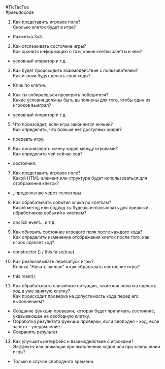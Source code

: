 #TicTacToe  
#pseudocode

 1. Как представить игровое поле?  
Сколько клеток будет в игре?  
  
- Разметка 3х3.  
  
 2. Как отслеживать состояние игры?  
Как хранить информацию о том, какие клетки заняты и кем?  
  
- условный оператор и т.д.  
  
 3. Как будет происходить взаимодействие с пользователем?  
Как игроки будут делать свои ходы?  
  
- Клик по клетке.  
  
 4. Как ты собираешься проверять победителя?  
Какие условия должны быть выполнены для того, чтобы один из игроков выиграл?  
  
- условный оператор и т.д.  
  
5. Что произойдет, если игра закончится ничьей?  
Как определить, что больше нет доступных ходов?  
  
- прервать игру.  
  
6. Как организовать смену ходов между игроками?  
Как определить чей сейчас ход?  
  
- состояния.  
  
7. Как представить игровое поле?  
Какой HTML-элемент или структура будет использоваться для отображения клеток?  
  
- <div>, предполагаю через селекторы.  
  
8. Как обрабатывать события клика по клеткам?  
Какой метод или подход ты будешь использовать для привязки обработчиков событий к клеткам?  
  
-  onclick event... и т.д.  
  
9. Как обновить состояние игрового поля после каждого хода?  
Как определить изменение отображения клеток после того, как игрок сделает ход?  
  
- constructor () / this.false(true).  
  
10. Как реализовывать перезапуск игры?  
Кнопка "Начать заново" и как сбрасывать состояние игры?  
  
- this.reset().  
  
11. Как обрабатывать случайные ситуации, такие как попытка сделать ход в уже занятую клетку?  
Как происходит проверка на допустимость хода перед его выполнением?  
  
- Создание функции проверки, которая будет принимать состояние, указывающее на свободную клетку.  
- Обработка результата функции проверки, если свободно - ход, если занято - уведомление.  
- Сохранить результат.  
  
12. Как улучшить интерфейс и взаимодействие с игроками?  
Ээффекты или анимации при выполнении ходов или при завершении игры?  
  
- Только в случае свободного времени.  
  
